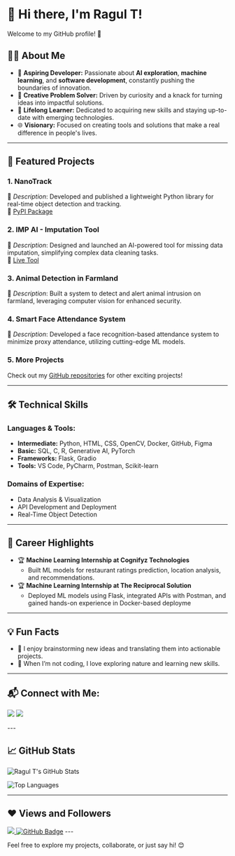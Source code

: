 # 👋 Hi there, I'm Ragul T!  

Welcome to my GitHub profile! 🚀  

## 👨‍💻 About Me  
- 🌱 **Aspiring Developer:** Passionate about **AI exploration**, **machine learning**, and **software development**, constantly pushing the boundaries of innovation.  
- 🧠 **Creative Problem Solver:** Driven by curiosity and a knack for turning ideas into impactful solutions.  
- 🌟 **Lifelong Learner:** Dedicated to acquiring new skills and staying up-to-date with emerging technologies.  
- 🌐 **Visionary:** Focused on creating tools and solutions that make a real difference in people's lives.  

---

## 📌 Featured Projects  
### **1. NanoTrack**  
📌 *Description*: Developed and published a lightweight Python library for real-time object detection and tracking.  
🔗 [PyPI Package](https://pypi.org/project/nanotrack/)  

### **2. IMP AI - Imputation Tool**  
📌 *Description*: Designed and launched an AI-powered tool for missing data imputation, simplifying complex data cleaning tasks.  
🔗 [Live Tool](https://spicy-audrie-pinnacle-9d1cb737.koyeb.app/)  

### **3. Animal Detection in Farmland**  
📌 *Description*: Built a system to detect and alert animal intrusion on farmland, leveraging computer vision for enhanced security.  

### **4. Smart Face Attendance System**  
📌 *Description*: Developed a face recognition-based attendance system to minimize proxy attendance, utilizing cutting-edge ML models.  

### **5. More Projects**  
Check out my [GitHub repositories](https://github.com/ragultv?tab=repositories) for other exciting projects!  

---

## 🛠️ Technical Skills  
### **Languages & Tools:**  
- **Intermediate:** Python, HTML, CSS, OpenCV, Docker, GitHub, Figma  
- **Basic:** SQL, C, R, Generative AI, PyTorch  
- **Frameworks:** Flask, Gradio  
- **Tools:** VS Code, PyCharm, Postman, Scikit-learn  

### **Domains of Expertise:**  
- Data Analysis & Visualization  
- API Development and Deployment  
- Real-Time Object Detection  

---


## 🌟 Career Highlights  
- 🏆 **Machine Learning Internship at Cognifyz Technologies**  
  - Built ML models for restaurant ratings prediction, location analysis, and recommendations.  
- 🏆 **Machine Learning Internship at The Reciprocal Solution**  
  - Deployed ML models using Flask, integrated APIs with Postman, and gained hands-on experience in Docker-based deployme

---

## 💡 Fun Facts  
- 🚀 I enjoy brainstorming new ideas and translating them into actionable projects.  
- 🌳 When I’m not coding, I love exploring nature and learning new skills.  

---

## 📬 Connect with Me:
<p align="left">
<a href="https://www.linkedin.com/in/ragul-t-"><img src="https://img.icons8.com/fluent/48/000000/linkedin.png"/></a>
<a href="https://github.com/ragultv"><img src="https://img.icons8.com/fluent/48/000000/github.png"/></a>
</p>
---

## 📈 GitHub Stats  

![Ragul T's GitHub Stats](https://github-readme-stats.vercel.app/api?username=ragultv&show_icons=true&theme=radical)  

![Top Languages](https://github-readme-stats.vercel.app/api/top-langs/?username=ragultv&layout=compact&theme=radical)  

---
## ❤ Views and Followers
<a href="https://github.com/ragultv">
    <img src="https://komarev.com/ghpvc/?username=ragultv">
</a>
<a href="https://github.com/ragultv?tab=followers"><img src="https://img.shields.io/github/followers/ragultv?label=Followers&style=social" alt="GitHub Badge"></a>
---

Feel free to explore my projects, collaborate, or just say hi! 😊  

